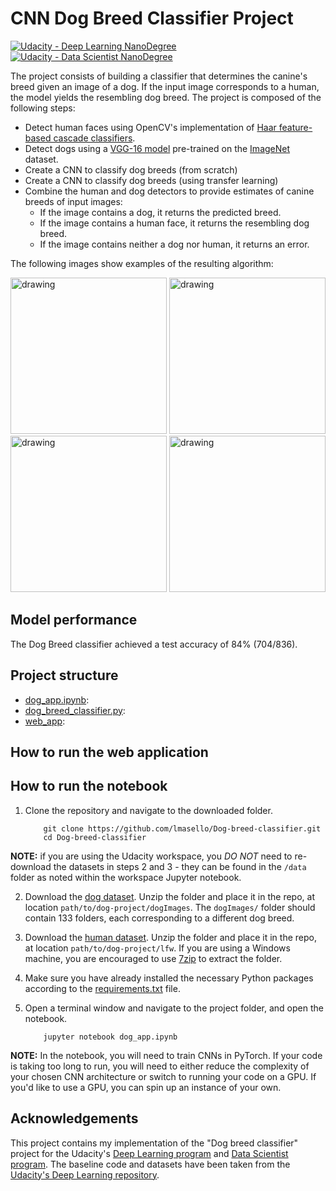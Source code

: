 # CNN Dog Breed Classifier Project
[![Udacity - Deep Learning NanoDegree](https://s3.amazonaws.com/udacity-sdc/github/shield-carnd.svg)](https://www.udacity.com/course/deep-learning-nanodegree--nd101)
[![Udacity - Data Scientist NanoDegree](https://s3.amazonaws.com/udacity-sdc/github/shield-carnd.svg)](https://www.udacity.com/course/data-scientist-nanodegree--nd025)

[//]: # (Image References)

[image1]: ./images/sample_dog_output.png "Sample Output"
[image2]: ./images/vgg16_model.png "VGG-16 Model Layers"
[image3]: ./images/vgg16_model_draw.png "VGG16 Model Figure"
[german-shepherd]: /images/german-shepherd.png
[bullmastiff]: /images/bullmastiff.png
[human-dog]: /images/human-dog.png
[mongrel]: /images/mongrel.png

The project consists of building a classifier that determines the canine's breed given an image of a dog. If the input image corresponds to a human, the model yields the resembling dog breed. The project is composed of the following steps:
* Detect human faces using OpenCV's implementation of [Haar feature-based cascade classifiers](https://docs.opencv.org/master/db/d28/tutorial_cascade_classifier.html). 
* Detect dogs using a [VGG-16 model](https://pytorch.org/vision/stable/models.html#id2) pre-trained on the [ImageNet](https://image-net.org/) dataset.
* Create a CNN to classify dog breeds (from scratch)
* Create a CNN to classify dog breeds (using transfer learning)
* Combine the human and dog detectors to provide estimates of canine breeds of input images:
  * If the image contains a dog, it returns the predicted breed.
  * If the image contains a human face, it returns the resembling dog breed.
  * If the image contains neither a dog nor human, it returns an error.

The following images show examples of the resulting algorithm:

<img src="images/german-shepherd.png" alt="drawing" height="250"/> <img src="images/bullmastiff.png" alt="drawing" height="250"/>
<img src="images/human-dog.png" alt="drawing" height="250"/> <img src="images/mongrel.png" alt="drawing" height="250"/>


## Model performance
The Dog Breed classifier achieved a test accuracy of 84% (704/836).


## Project structure
- [dog_app.ipynb](./dog_app.ipynb):
- [dog_breed_classifier.py](./dog_breed_classifier.py):
- [web_app](./web_app.py):

## How to run the web application


## How to run the notebook
1. Clone the repository and navigate to the downloaded folder.

	```
		git clone https://github.com/lmasello/Dog-breed-classifier.git
		cd Dog-breed-classifier
	```

__NOTE:__ if you are using the Udacity workspace, you *DO NOT* need to re-download the datasets in steps 2 and 3 - they can be found in the `/data` folder as noted within the workspace Jupyter notebook.

2. Download the [dog dataset](https://s3-us-west-1.amazonaws.com/udacity-aind/dog-project/dogImages.zip).  Unzip the folder and place it in the repo, at location `path/to/dog-project/dogImages`.  The `dogImages/` folder should contain 133 folders, each corresponding to a different dog breed.
3. Download the [human dataset](http://vis-www.cs.umass.edu/lfw/lfw.tgz).  Unzip the folder and place it in the repo, at location `path/to/dog-project/lfw`.  If you are using a Windows machine, you are encouraged to use [7zip](http://www.7-zip.org/) to extract the folder.
4. Make sure you have already installed the necessary Python packages according to the [requirements.txt](./requirements.txt) file.
5. Open a terminal window and navigate to the project folder, and open the notebook.

	```
		jupyter notebook dog_app.ipynb
	```

__NOTE:__ In the notebook, you will need to train CNNs in PyTorch. If your code is taking too long to run, you will need to either reduce the complexity of your chosen CNN architecture or switch to running your code on a GPU.  If you'd like to use a GPU, you can spin up an instance of your own.

## Acknowledgements
This project contains my implementation of the "Dog breed classifier" project for the Udacity's [Deep Learning program](https://www.udacity.com/course/deep-learning-nanodegree--nd101) and [Data Scientist program](https://www.udacity.com/course/data-scientist-nanodegree--nd025). The baseline code and datasets have been taken from the [Udacity's Deep Learning repository](https://github.com/udacity/deep-learning-v2-pytorch).